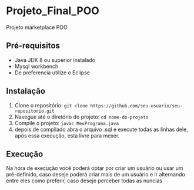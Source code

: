 # Projeto_Final_POO

Projeto marketplace POO

## Pré-requisitos

- Java JDK 8 ou superior instalado
- Mysql workbench
- De preferencia utilize o Eclipse

## Instalação

1. Clone o repositório: `git clone https://github.com/seu-usuario/seu-repositorio.git`
2. Navegue até o diretório do projeto: `cd nome-do-projeto`
3. Compile o projeto: `javac MeuPrograma.java`
4. depois de compilado abra o arquivo .sql e execute todas as linhas dele, após essa execução, esta livre para mexer.

## Execução

Na hora de execução você poderá optar por criar um usuário ou usar um pré-definido, caso deseje poderá criar mais de um usuário e ir alternando entre eles como preferir, caso deseje perceber todas as nuncias
